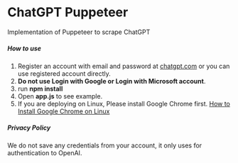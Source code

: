 # ChatGPT Puppeteer
Implementation of Puppeteer to scrape ChatGPT 

##### How to use

1. Register an account with email and password at [chatgpt.com](https://chatgpt.com) or you can use registered account directly.
2. **Do not use Login with Google or Login with Microsoft account**.
3. run **npm install**
4. Open **app.js** to see example.
5. If you are deploying on Linux, Please install Google Chrome first. [How to Install Google Chrome on Linux](https://askubuntu.com/questions/1461513/help-with-installing-the-chrome-web-browser-22-04-2-lts)


##### Privacy Policy
We do not save any credentials from your account, it only uses for authentication to OpenAI.


